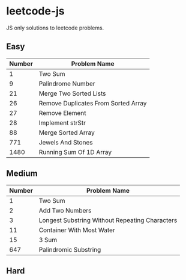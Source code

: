 # leetcode-js
JS only solutions to leetcode problems.

## Easy

|Number|Problem Name|
|---|---|
|1|Two Sum|
|9|Palindrome Number|
|21|Merge Two Sorted Lists|
|26|Remove Duplicates From Sorted Array|
|27|Remove Element|
|28|Implement strStr|
|88|Merge Sorted Array|
|771|Jewels And Stones|
|1480|Running Sum Of 1D Array|

## Medium

|Number|Problem Name|
|---|---|
|1|Two Sum|
|2|Add Two Numbers|
|3|Longest Substring Without Repeating Characters|
|11|Container With Most Water|
|15|3 Sum|
|647|Palindromic Substring|


## Hard
